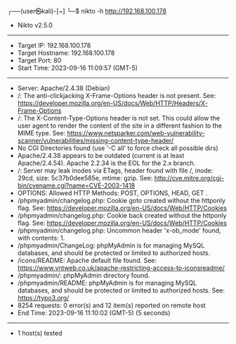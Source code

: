┌──(user㉿kali)-[~]
└─$ nikto -h http://192.168.100.178
- Nikto v2.5.0
---------------------------------------------------------------------------
+ Target IP:          192.168.100.178
+ Target Hostname:    192.168.100.178
+ Target Port:        80
+ Start Time:         2023-09-16 11:09:57 (GMT-5)
---------------------------------------------------------------------------
+ Server: Apache/2.4.38 (Debian)
+ /: The anti-clickjacking X-Frame-Options header is not present. See: https://developer.mozilla.org/en-US/docs/Web/HTTP/Headers/X-Frame-Options
+ /: The X-Content-Type-Options header is not set. This could allow the user agent to render the content of the site in a different fashion to the MIME type. See: https://www.netsparker.com/web-vulnerability-scanner/vulnerabilities/missing-content-type-header/
+ No CGI Directories found (use '-C all' to force check all possible dirs)
+ Apache/2.4.38 appears to be outdated (current is at least Apache/2.4.54). Apache 2.2.34 is the EOL for the 2.x branch.
+ /: Server may leak inodes via ETags, header found with file /, inode: 29cd, size: 5c37b0dee585e, mtime: gzip. See: http://cve.mitre.org/cgi-bin/cvename.cgi?name=CVE-2003-1418
+ OPTIONS: Allowed HTTP Methods: POST, OPTIONS, HEAD, GET .
+ /phpmyadmin/changelog.php: Cookie goto created without the httponly flag. See: https://developer.mozilla.org/en-US/docs/Web/HTTP/Cookies
+ /phpmyadmin/changelog.php: Cookie back created without the httponly flag. See: https://developer.mozilla.org/en-US/docs/Web/HTTP/Cookies
+ /phpmyadmin/changelog.php: Uncommon header 'x-ob_mode' found, with contents: 1.
+ /phpmyadmin/ChangeLog: phpMyAdmin is for managing MySQL databases, and should be protected or limited to authorized hosts.
+ /icons/README: Apache default file found. See: https://www.vntweb.co.uk/apache-restricting-access-to-iconsreadme/
+ /phpmyadmin/: phpMyAdmin directory found.
+ /phpmyadmin/README: phpMyAdmin is for managing MySQL databases, and should be protected or limited to authorized hosts. See: https://typo3.org/
+ 8254 requests: 0 error(s) and 12 item(s) reported on remote host
+ End Time:           2023-09-16 11:10:02 (GMT-5) (5 seconds)
---------------------------------------------------------------------------
+ 1 host(s) tested